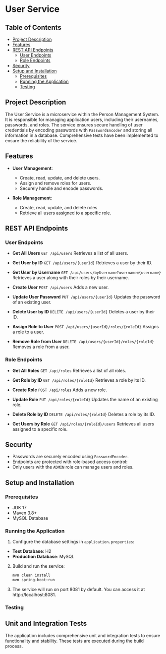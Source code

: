 # User Service

## Table of Contents
- [Project Description](#project-description)
- [Features](#features)
- [REST API Endpoints](#rest-api-endpoints)
  - [User Endpoints](#user-endpoints)
  - [Role Endpoints](#role-endpoints)
- [Security](#security)
- [Setup and Installation](#setup-and-installation)
  - [Prerequisites](#prerequisites)
  - [Running the Application](#running-the-application)
  - [Testing](#testing)
  
## Project Description

The User Service is a microservice within the Person Management System. It is responsible for managing application users, including their usernames, passwords, and roles. The service ensures secure handling of user credentials by encoding passwords with `PasswordEncoder` and storing all information in a database. Comprehensive tests have been implemented to ensure the reliability of the service.

## Features

- **User Management**:
    - Create, read, update, and delete users.
    - Assign and remove roles for users.
    - Securely handle and encode passwords.

- **Role Management**:
    - Create, read, update, and delete roles.
    - Retrieve all users assigned to a specific role.

## REST API Endpoints

### User Endpoints

- **Get All Users**
  `GET /api/users`
  Retrieves a list of all users.

- **Get User by ID**
  `GET /api/users/{userId}`
  Retrieves a user by their ID.

- **Get User by Username**
  `GET /api/users/byUsername?username={username}`
  Retrieves a user along with their roles by their username.

- **Create User**
  `POST /api/users`
  Adds a new user.

- **Update User Password**
  `PUT /api/users/{userId}`
  Updates the password of an existing user.

- **Delete User by ID**
  `DELETE /api/users/{userId}`
  Deletes a user by their ID.

- **Assign Role to User**
  `POST /api/users/{userId}/roles/{roleId}`
  Assigns a role to a user.

- **Remove Role from User**
  `DELETE /api/users/{userId}/roles/{roleId}`
  Removes a role from a user.

### Role Endpoints

- **Get All Roles**
  `GET /api/roles` 
  Retrieves a list of all roles.

- **Get Role by ID**
  `GET /api/roles/{roleId}`
  Retrieves a role by its ID.

- **Create Role**
  `POST /api/roles`
  Adds a new role.

- **Update Role**
  `PUT /api/roles/{roleId}`
  Updates the name of an existing role.

- **Delete Role by ID**
  `DELETE /api/roles/{roleId}`
  Deletes a role by its ID.

- **Get Users by Role**
  `GET /api/roles/{roleId}/users`
  Retrieves all users assigned to a specific role.
  
## Security

- Passwords are securely encoded using `PasswordEncoder`.
- Endpoints are protected with role-based access control:
- Only users with the `ADMIN` role can manage users and roles.

## Setup and Installation

### Prerequisites

- JDK 17
- Maven 3.8+
- MySQL Database

### Running the Application

1. Configure the database settings in `application.properties`:
- **Test Database**: H2
- **Production Database**: MySQL

2. Build and run the service:

   ```bash
   mvn clean install
   mvn spring-boot:run
   ```
   
3. The service will run on port 8081 by default. You can access it at http://localhost:8081.

### Testing

## Unit and Integration Tests

The application includes comprehensive unit and integration tests to ensure functionality and stability. These tests are executed during the build process.